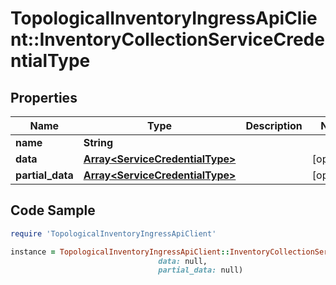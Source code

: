 # TopologicalInventoryIngressApiClient::InventoryCollectionServiceCredentialType

## Properties

Name | Type | Description | Notes
------------ | ------------- | ------------- | -------------
**name** | **String** |  | 
**data** | [**Array&lt;ServiceCredentialType&gt;**](ServiceCredentialType.md) |  | [optional] 
**partial_data** | [**Array&lt;ServiceCredentialType&gt;**](ServiceCredentialType.md) |  | [optional] 

## Code Sample

```ruby
require 'TopologicalInventoryIngressApiClient'

instance = TopologicalInventoryIngressApiClient::InventoryCollectionServiceCredentialType.new(name: null,
                                 data: null,
                                 partial_data: null)
```


